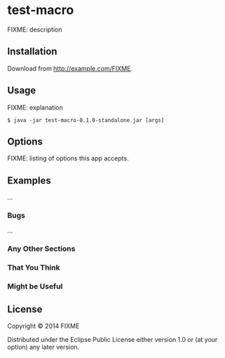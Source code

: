 # test-macro

FIXME: description

## Installation

Download from http://example.com/FIXME.

## Usage

FIXME: explanation

    $ java -jar test-macro-0.1.0-standalone.jar [args]

## Options

FIXME: listing of options this app accepts.

## Examples

...

### Bugs

...

### Any Other Sections
### That You Think
### Might be Useful

## License

Copyright © 2014 FIXME

Distributed under the Eclipse Public License either version 1.0 or (at
your option) any later version.
